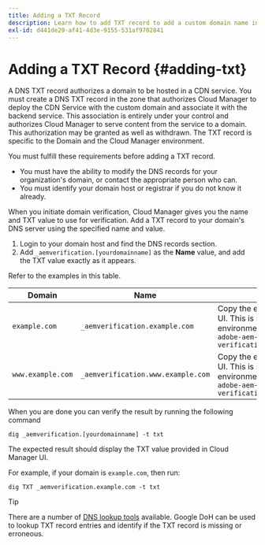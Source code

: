 ```yaml
---
title: Adding a TXT Record
description: Learn how to add TXT record to add a custom domain name in Cloud Manager.
exl-id: d441de29-af41-4d3e-9155-531af9702841
---
```

# Adding a TXT Record {#adding-txt}

A DNS TXT record authorizes a domain to be hosted in a CDN service. You must create a DNS TXT record in the zone that authorizes Cloud Manager to deploy the CDN Service with the custom domain and associate it with the backend service. This association is entirely under your control and authorizes Cloud Manager to serve content from the service to a domain. This authorization may be granted as well as withdrawn. The TXT record is specific to the Domain and the Cloud Manager environment.

You must fulfill these requirements before adding a TXT record.

* You must have the ability to modify the DNS records for your organization's domain, or contact the appropriate person who can.
* You must identify your domain host or registrar if you do not know it already.

When you initiate domain verification, Cloud Manager gives you the name and TXT value to use for verification. Add a TXT record to your domain's DNS server using the specified name and value.

1. Login to your domain host and find the DNS records section. 
1. Add `_aemverification.[yourdomainname]` as the **Name** value, and add the TXT value exactly as it appears.

Refer to the examples in this table.

|Domain|Name|TXT Value|
|--- |--- |---|
|`example.com`|`_aemverification.example.com` |Copy the entire value displayed in Cloud Manager UI. This is specific to the domain and the environment. For example:<br>`adobe-aem-verification=example.com/[program]/[env]/..*`|
|`www.example.com`|`_aemverification.www.example.com` |Copy the entire value displayed in Cloud Manager UI. This is specific to the domain and the environment. For example:<br>`adobe-aem-verification=www.example.com/[program]/[env]/..*`|

When you are done you can verify the result by running the following command

```shell
dig _aemverification.[yourdomainname] -t txt
```

The expected result should display the TXT value provided in Cloud Manager UI.

For example, if your domain is `example.com`, then run:

```shell
dig TXT _aemverification.example.com -t txt
```

>[!TIP]
>
>There are a number of [DNS lookup tools](https://www.ultratools.com/tools/dnsLookup) available. Google DoH can be used to lookup TXT record entries and identify if the TXT record is missing or erroneous.
